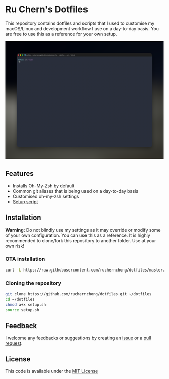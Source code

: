 # Ru Chern's Dotfiles

This repository contains dotfiles and scripts that I used to customise my macOS/Linux and development workflow I use on a day-to-day basis. You are free to use this as a reference for your own setup.

![Terminal](terminal.png)

## Features

- Installs Oh-My-Zsh by default
- Common git aliases that is being used on a day-to-day basis
- Customised oh-my-zsh settings
- [Setup script](setup.sh)

## Installation

**Warning:** Do not blindly use my settings as it may override or modify some of your own configuration. You can use this as a reference. It is highly recommended to clone/fork this repository to another folder. Use at your own risk!

### OTA installation

```zsh
curl -L https://raw.githubusercontent.com/ruchernchong/dotfiles/master/install.sh | bash
```

### Cloning the repository

```zsh
git clone https://github.com/ruchernchong/dotfiles.git ~/dotfiles
cd ~/dotfiles
chmod a+x setup.sh
source setup.sh
```

## Feedback

I welcome any feedbacks or suggestions by creating an [issue](https://github.com/ruchernchong/dotfiles/issues) or a [pull request](https://github.com/ruchernchong/dotfiles/pulls).

## License

This code is available under the [MIT License](LICENSE)
